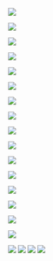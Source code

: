 ![](https://github.com/tianyichow/DaSE_lab/raw/master/setup/course1/幻灯片55.JPG)

![](https://github.com/tianyichow/DaSE_lab/raw/master/setup/course1/幻灯片56.JPG)

![](https://github.com/tianyichow/DaSE_lab/raw/master/setup/course1/幻灯片57.JPG)

![](https://github.com/tianyichow/DaSE_lab/raw/master/setup/course1/幻灯片58.JPG)

![](https://github.com/tianyichow/DaSE_lab/raw/master/setup/course1/幻灯片59.JPG)

![](https://github.com/tianyichow/DaSE_lab/raw/master/setup/course1/幻灯片60.JPG)

![](https://github.com/tianyichow/DaSE_lab/raw/master/setup/course1/幻灯片61.JPG)

![](https://github.com/tianyichow/DaSE_lab/raw/master/setup/course1/幻灯片62.JPG)

![](https://github.com/tianyichow/DaSE_lab/raw/master/setup/course1/幻灯片63.JPG)

![](https://github.com/tianyichow/DaSE_lab/raw/master/setup/course1/幻灯片64.JPG)

![](https://github.com/tianyichow/DaSE_lab/raw/master/setup/course1/幻灯片65.JPG)

![](https://github.com/tianyichow/DaSE_lab/raw/master/setup/course1/幻灯片66.JPG)

![](https://github.com/tianyichow/DaSE_lab/raw/master/setup/course1/幻灯片67.JPG)

![](https://github.com/tianyichow/DaSE_lab/raw/master/setup/course1/幻灯片68.JPG)

![](https://github.com/tianyichow/DaSE_lab/raw/master/setup/course1/幻灯片69.JPG)

![](https://github.com/tianyichow/DaSE_lab/raw/master/setup/course1/幻灯片70.JPG)

![](https://github.com/tianyichow/DaSE_lab/raw/master/setup/course1/幻灯片71.JPG)
![](https://github.com/tianyichow/DaSE_lab/raw/master/setup/course1/幻灯片72.JPG)
![](https://github.com/tianyichow/DaSE_lab/raw/master/setup/course1/幻灯片73.JPG)
![](https://github.com/tianyichow/DaSE_lab/raw/master/setup/course1/幻灯片74.JPG)